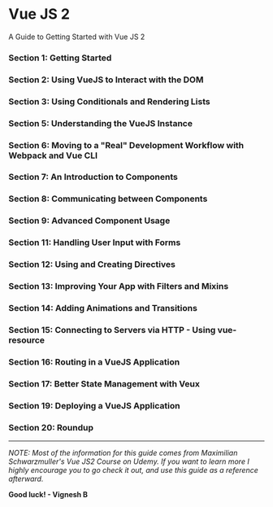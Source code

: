 # Vue JS 2
A Guide to Getting Started with Vue JS 2

### Section 1: Getting Started

### Section 2: Using VueJS to Interact with the DOM

### Section 3: Using Conditionals and Rendering Lists

### Section 5: Understanding the VueJS Instance

### Section 6: Moving to a "Real" Development Workflow with Webpack and Vue CLI

### Section 7: An Introduction to Components

### Section 8: Communicating between Components

### Section 9: Advanced Component Usage

### Section 11: Handling User Input with Forms

### Section 12: Using and Creating Directives

### Section 13: Improving Your App with Filters and Mixins

### Section 14: Adding Animations and Transitions

### Section 15: Connecting to Servers via HTTP - Using vue-resource

### Section 16: Routing in a VueJS Application

### Section 17: Better State Management with Veux

### Section 19: Deploying a VueJS Application

### Section 20: Roundup

<hr>

*NOTE: Most of the information for this guide comes from Maximilian Schwarzmuller's Vue JS2 Course on Udemy. If you want to learn more I highly encourage you to go check it out, and use this guide as a reference afterward.*

**Good luck! - Vignesh B**
